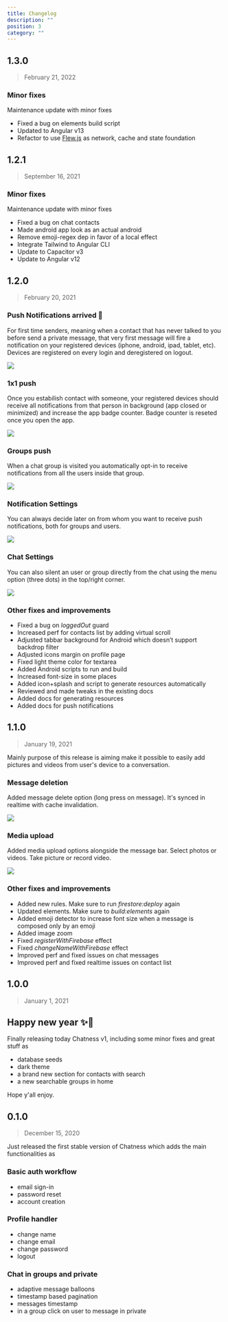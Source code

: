 ```yaml
---
title: Changelog
description: ""
position: 3
category: ""
---
```


## 1.3.0

> February 21, 2022

### Minor fixes

Maintenance update with minor fixes

- Fixed a bug on elements build script
- Updated to Angular v13
- Refactor to use <a href="https://flew.dev">Flew.js</a> as network, cache and state foundation

## 1.2.1

> September 16, 2021

### Minor fixes

Maintenance update with minor fixes

- Fixed a bug on chat contacts
- Made android app look as an actual android
- Remove emoji-regex dep in favor of a local effect
- Integrate Tailwind to Angular CLI
- Update to Capacitor v3
- Update to Angular v12

## 1.2.0

> February 20, 2021

### Push Notifications arrived 🍭

For first time senders, meaning when a contact that has never talked to you before send a private message, that very first message will fire a notification on your registered devices (iphone, android, ipad, tablet, etc). Devices are registered on every login and deregistered on logout.

<img class="w-64 m-auto" src="/images/tour/push-notifications-first-time-sender.jpeg" />

### 1x1 push

Once you estabilish contact with someone, your registered devices should receive all notifications from that person in background (app closed or minimized) and increase the app badge counter. Badge counter is reseted once you open the app.

<img class="w-64 m-auto" src="/images/tour/push-notifications-1x1.gif" />

### Groups push

When a chat group is visited you automatically opt-in to receive notifications from all the users inside that group.

<img class="w-64 m-auto" src="/images/tour/push-notifications-group.jpeg" />

### Notification Settings

You can always decide later on from whom you want to receive push notifications, both for groups and users.

<img class="w-64 m-auto" src="/images/tour/push-notifications-settings.jpeg" />

### Chat Settings

You can also silent an user or group directly from the chat using the menu option (three dots) in the top/right corner.

<img class="w-64 m-auto" src="/images/tour/push-notifications-silent.jpeg" />

### Other fixes and improvements

- Fixed a bug on _loggedOut_ guard
- Increased perf for contacts list by adding virtual scroll
- Adjusted tabbar background for Android which doesn’t support backdrop filter
- Adjusted icons margin on profile page
- Fixed light theme color for textarea
- Added Android scripts to run and build
- Increased font-size in some places
- Added icon+splash and script to generate resources automatically
- Reviewed and made tweaks in the existing docs
- Added docs for generating resources
- Added docs for push notifications

## 1.1.0

> January 19, 2021

Mainly purpose of this release is aiming make it possible to easily add pictures and videos from user's device to a conversation.

### Message deletion

Added message delete option (long press on message). It's synced in realtime with cache invalidation.

<img class="w-64 m-auto" src="/images/tour/chat-message-delete.gif" />

### Media upload

Added media upload options alongside the message bar. Select photos or videos. Take picture or record video.

<img class="w-64 m-auto" src="/images/tour/chat-select-photos.gif" />

### Other fixes and improvements

- Added new rules. Make sure to run _firestore:deploy_ again
- Updated elements. Make sure to _build:elements_ again
- Added emoji detector to increase font size when a message is composed only by an emoji
- Added image zoom
- Fixed _registerWithFirebase_ effect
- Fixed _changeNameWithFirebase_ effect
- Improved perf and fixed issues on chat messages
- Improved perf and fixed realtime issues on contact list

## 1.0.0

> January 1, 2021

## Happy new year ✨🍾

Finally releasing today Chatness v1, including some minor fixes and
great stuff as

- database seeds
- dark theme
- a brand new section for contacts with search
- a new searchable groups in home

Hope y'all enjoy.

## 0.1.0

> December 15, 2020

Just released the first stable version of Chatness which adds the main functionalities as

### Basic auth workflow

- email sign-in
- password reset
- account creation

### Profile handler

- change name
- change email
- change password
- logout

### Chat in groups and private

- adaptive message balloons
- timestamp based pagination
- messages timestamp
- in a group click on user to message in private
